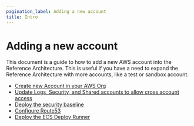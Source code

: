 ```yaml
---
pagination_label: Adding a new account
title: Intro
---
```


# Adding a new account

This document is a guide to how to add a new AWS account into the Reference Architecture. This is useful if you have a
need to expand the Reference Architecture with more accounts, like a test or sandbox account.

- [Create new Account in your AWS Org](02-create-new-account-in-your-aws-org.md)
- [Update Logs, Security, and Shared accounts to allow cross account access](03-update-logs-security-shared-accounts-to-allow-cross-account-access.md)
- [Deploy the security baseline](04-deploy-the-security-baseline.md)
- [Configure Route53](05-configure-r53.md)
- [Deploy the ECS Deploy Runner](06-deploy-the-ecs-deploy-runner.md)


<!-- ##DOCS-SOURCER-START
{
  "sourcePlugin": "local-copier",
  "hash": "d57c02f028451ecc3c29d3c90f90a816"
}
##DOCS-SOURCER-END -->

